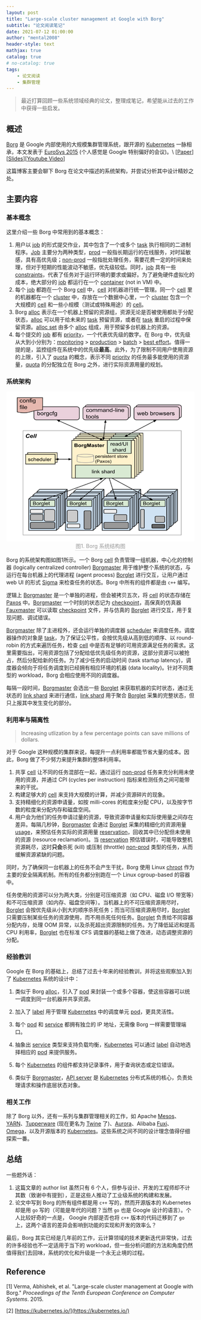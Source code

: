 ```yaml
---
layout: post
title: "Large-scale cluster management at Google with Borg"
subtitle: "论文阅读笔记"
date: 2021-07-12 01:00:00
author: "mental2008"
header-style: text
mathjax: true
catalog: true
# no-catalog: true
tags:
    - 论文阅读
    - 集群管理
---
```


> 最近打算回顾一些系统领域经典的论文，整理成笔记，希望能从过去的工作中获得一些启发。

## 概述

[Borg](#refer-borg) 是 Google 内部使用的大规模集群管理系统，跟开源的 [Kubernetes](#refer-kubernetes) 一脉相承，本文发表于 [EuroSys 2015](https://eurosys2015.labri.fr/) (个人感觉是 Google 特别偏好的会议)。\\
\[[Paper](https://research.google/pubs/pub43438/)\]\[[Slides](https://drive.google.com/file/d/0B5g07T_gRDg9SFlIZHhoQUJCeXc/preview?resourcekey=0-6u_7P2yZI_3KDUxmrkfz1w)\]\[[Youtube Video](https://www.youtube.com/watch?v=7MwxA4Fj2l4)\]

这篇博客主要会聊下 Borg 在论文中描述的系统架构，并尝试分析其中设计精妙之处。

## 主要内容

### 基本概念

这里介绍一些 Borg 中常用到的基本概念：
1. 用户以 <u>job</u> 的形式提交作业，其中包含了一个或多个 <u>task</u> 执行相同的二进制程序。<u>Job</u> 主要分为两种类型，<u>prod</u> 一般指长期运行的在线服务，对时延敏感，具有高优先级；<u>non-prod</u> 一般指批处理任务，需要花费一定的时间来处理，但对于短期的性能波动不敏感，优先级较低。同时，<u>job</u> 具有一些 <u>constraints</u>，代表了任务对于运行环境的要求或偏好。为了避免硬件虚拟化的成本，绝大部分的 <u>job</u> 都运行在一个 <u>container</u> (not in VM) 中。
2. 每个 <u>job</u> 都跑在一个 Borg <u>cell</u> 中，<u>cell</u> 对机器进行统一管理。同一个 <u>cell</u> 里的机器都在一个 <u>cluster</u> 中，存放在一个数据中心里，一个 <u>cluster</u> 包含一个大规模的 <u>cell</u> 和一些小规模（测试或特殊用途）的 <u>cell</u>。
3. Borg <u>alloc</u> 表示在一个机器上预留的资源组，资源无论是否被使用都处于分配状态，<u>alloc</u> 可以用于给未来的 <u>task</u> 预留资源，或者在 <u>task</u> 重启的过程中保留资源。<u>alloc set</u> 由多个 <u>alloc</u> 组成，用于预留多台机器上的资源。
4. 每个提交的 <u>job</u> 都有 <u>priority</u>，一个代表优先级的数字。在 Borg 中，优先级从大到小分别为：<u>monitoring</u> > <u>production</u> > <u>batch</u> > <u>best effort</u>。值得一提的是，监控组件在系统中的优先级**最高**。此外，为了限制不同用户使用资源的上限，引入了 <u>quota</u> 的概念，表示不同 <u>priority</u> 的任务最多能使用的资源量，<u>quota</u> 的分配独立在 Borg 之外，进行实际资源用量的规划。

### 系统架构

<!-- ![The high-level architecture of Borg](/img/borg/high-level architecture.png) -->
<center>
    <img src="/img/borg/high-level architecture.png" width="600" height="400" alt="The high-level architecture of Borg" align=center />
    <div style="color:orange; border-bottom: 1px solid #d9d9d9;
    display: inline-block;
    color: #999;
    padding: 2px;">图1. Borg 系统结构图</div>
</center>

<!-- <center>
    <img style="border-radius: 0.3125em;
    box-shadow: 0 2px 4px 0 rgba(34,36,38,.12),0 2px 10px 0 rgba(34,36,38,.08);" 
    src="/img/borg/high-level architecture.png">
    <br>
    <div style="color:orange; border-bottom: 1px solid #d9d9d9;
    display: inline-block;
    color: #999;
    padding: 2px;">图1. Borg 系统结构图</div>
</center> -->

Borg 的系统架构图如图1所示。一个 Borg <u>cell</u> 负责管理一组机器，中心化的控制器 (logically centralized controller) <u>Borgmaster</u> 用于维护整个系统的状态，与运行在每台机器上的代理进程 (agent process) <u>Borglet</u> 进行交互，让用户通过 web UI 的形式 <u>Sigma</u> 来检查任务的状态。Borg 中所有的组件都是由 `c++` 编写。

逻辑上 <u>Borgmaster</u> 是一个单独的进程，但会被拷贝五次，将 <u>cell</u> 的状态存储在 <u>Paxos</u> 中。<u>Borgmaster</u> 一个时刻的状态记为 <u>checkpoint</u>，高保真的仿真器 <u>Fauxmaster</u> 可以读取 <u>checkpoint</u> 文件，并与仿真的 <u>Borglet</u> 进行交互，用于复现问题、调试错误。

<u>Borgmaster</u> 除了主进程外，还会运行单独的调度器 <u>scheduler</u> 来调度任务。调度器操作的对象是 <u>task</u>，为了保证公平性，会按优先级从高到低的顺序、以 round-robin 的方式来遍历任务，检查 <u>cell</u> 中是否有足够的可用资源满足任务的需求。这里需要指出，可用资源包括了分配给低优先级任务的资源，这部分资源可以被抢占，然后分配给新的任务。为了减少任务的启动时间 (task startup latency)，调度器会倾向于将任务调度到已经拥有相应环境的机器 (data locality)。针对不同类型的 workload，Borg 会相应使用不同的调度器。

每隔一段时间，<u>Borgmaster</u> 会选出一些 <u>Borglet</u> 来获取机器的实时状态，通过无状态的 <u>link shard</u> 来进行通信，<u>link shard</u> 用于聚合 <u>Borglet</u> 采集的完整状态，但只上报其中发生变化的部分。

### 利用率与隔离性

> Increasing utlization by a few percentage points can save millions of dollars.

对于 Google 这种规模的集群来说，每提升一点利用率都能节省大量的成本。因此，Borg 做了不少努力来提升集群的整体利用率。

1. 共享 <u>cell</u> 让不同的任务混部在一起，通过运行 <u>non-prod</u> 任务来充分利用未使用的资源，并通过 CPI (cycles per instruction) 指标来检测任务之间可能带来的干扰。
2. 构建足够大的 <u>cell</u> 来支持大规模的计算，并减少资源碎片的现象。
3. 支持精细化的资源申请量，如按 milli-cores 的粒度来分配 CPU，以及按字节数的粒度来分配内存和磁盘空间。
4. 用户会为他们的任务申请过量的资源，导致资源申请量和实际使用量之间存在差异。每隔几秒钟，<u>Borgmaster</u> 会通过 <u>Borglet</u> 采集的精细化的资源用量 <u>usage</u>，来预估任务实际的资源用量 <u>reservation</u>，回收其中已分配但未使用的资源 (resource reclamation)。当 <u>reservation</u> 预估错误时，可能导致整机资源耗尽，这时**只会**杀死 (kill) 或压制 (throttle) <u>non-prod</u> 类型的任务，从而缓解资源紧缺的问题。

同时，为了确保同一台机器上的任务不会产生干扰，Borg 使用 Linux <u>chroot</u> 作为主要的安全隔离机制。所有的任务都分别跑在一个 Linux cgroup-based 的容器中。

任务使用的资源可以分为两大类，分别是可压缩资源（如 CPU、磁盘 I/O 带宽等）和不可压缩资源（如内存、磁盘空间等）。当机器上的不可压缩资源用尽时，<u>Borglet</u> 会按优先级从小到大的顺序杀死任务；而当可压缩资源用尽时，<u>Borglet</u> 只需要压制某些任务的资源使用，而不用杀死任何任务。<u>Borglet</u> 负责给不同容器分配内存，处理 OOM 异常，以及杀死超出资源限制的任务。为了降低延迟和提高 CPU 利用率，<u>Borglet</u> 也在标准 CFS 调度器的基础上做了改进，动态调整资源的分配。

### 经验教训

Google 在 Borg 的基础上，总结了过去十年来的经验教训，并将这些观察加入到了 <u>Kubernetes</u> 系统的设计中：

1. 类似于 Borg <u>alloc</u>，引入了 <u>pod</u> 来封装一个或多个容器，使这些容器可以统一调度到同一台机器并共享资源。

2. 加入了 <u>label</u> 用于管理 <u>Kubernetes</u> 中的调度单元 <u>pod</u>，更具灵活性。

3. 每个 <u>pod</u> 和 <u>service</u> 都拥有独立的 IP 地址，无需像 Borg 一样需要管理端口。
4. 抽象出 <u>service</u> 类型来支持负载均衡，<u>Kubernetes</u> 可以通过 <u>label</u> 自动地选择相应的 <u>pod</u> 来提供服务。
5. 每个 <u>Kubernetes</u> 的组件都支持记录事件，用于查询状态或定位错误。
6. 类似于 <u>Borgmaster</u>，<u>API server</u> 是 <u>Kubernetes</u> 分布式系统的核心，负责处理请求和操作底层状态对象。

### 相关工作

除了 Borg 以外，还有一系列与集群管理相关的工作，如 Apache <u>Mesos</u>、<u>YARN</u>、<u>Tupperware</u> (现在更名为 <u>Twine</u> 了)、<u>Aurora</u>、Alibaba <u>Fuxi</u>、<u>Omega</u>，以及开源版本的 <u>Kubernetes</u>。这些系统之间不同的设计理念值得仔细探索一番。

## 总结

一些题外话：

1. 这篇文章的 author list 虽然只有 6 个人，但参与设计、开发的工程师却不计其数（致谢中有提到），正是这些人推动了工业级系统的构建和发展。
2. 论文中写到 Borg 的所有组件都是用 `c++` 写的，然而开源版本的 Kubernetes 却是用 `go` 写的（可能是年代的问题？当然 `go` 也是 Google 设计的语言）。个人比较好奇的一点是， Google 内部是否也将 `c++` 版本的代码迁移到了 `go` 上，这两个语言的差异会影响到功能的实现和开发的效率么？

最后，Borg 其实已经是几年前的工作，云计算领域的技术更新迭代非常快，过去的许多经验也不一定适用于当下的 workload，但一些分析问题的方法和角度仍然值得我们去回味，系统的优化和升级是一个永无止境的过程。

## Reference

<div id="refer-borg"></div>

[1] Verma, Abhishek, et al. "Large-scale cluster management at Google with Borg." *Proceedings of the Tenth European Conference on Computer Systems*. 2015.

<div id="refer-kubernetes"></div>

[2] [https://kubernetes.io/](https://kubernetes.io/)

